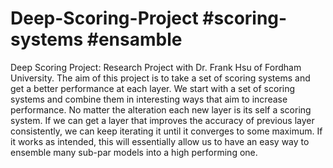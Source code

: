 # Deep-Scoring-Project #scoring-systems #ensamble
Deep Scoring Project: 
Research Project with Dr. Frank Hsu of Fordham University.
The aim of this project is to take a set of scoring systems and get a better performance at each layer. 
We start with a set of scoring systems and combine them in interesting ways that aim to increase performance.
No matter the alteration each new layer is its self a scoring system. 
If we can get a layer that improves the accuracy of previous layer consistently, we can keep iterating it until it converges to some maximum.
If it works as intended, this will essentially allow us to have an easy way to ensemble many sub-par models into a high performing one.
